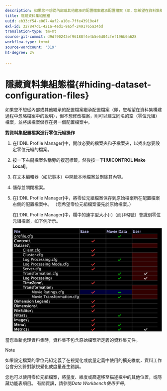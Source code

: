 ```yaml
---
description: 如果您不想從內部或其他繼承的配置檔案繼承配置檔案（即，您希望在資料集構建過程中忽略檔案中的說明），但不想修改檔案，則可以建立同名的空（零位元組）檔案，並將該檔案儲存在另一個配置檔案中。
title: 隱藏資料集組態檔
uuid: eb33cf54-e067-4af2-a10e-7ffe43910e4f
exl-id: 327847d1-421a-4ed1-9a5f-2491765a34bd
translation-type: tm+mt
source-git-commit: d9df90242ef96188f4e4b5e6d04cfef196b0a628
workflow-type: tm+mt
source-wordcount: '319'
ht-degree: 2%

---
```


# 隱藏資料集組態檔{#hiding-dataset-configuration-files}

如果您不想從內部或其他繼承的配置檔案繼承配置檔案（即，您希望在資料集構建過程中忽略檔案中的說明），但不想修改檔案，則可以建立同名的空（零位元組）檔案，並將該檔案儲存在另一個配置檔案中。

**對資料集配置檔案進行零位元組操作**

1. 在[!DNL Profile Manager]中，開啟必要的檔案夾和子檔案夾，以找出您要設定零位元組的檔案。
1. 按一下右鍵檔案名稱旁的複選標籤，然後按一下&#x200B;**[!UICONTROL Make Local]**。
1. 在文本編輯器（如記事本）中開啟本地檔案並刪除其內容。
1. 儲存並關閉檔案。
1. 在[!DNL Profile Manager]中，將零位元組檔案保存到原始檔案所在配置檔案右側的配置檔案中。 （您希望零位元組檔案優先於原始檔案。）

   在[!DNL Profile Manager]中，欄中的連字型大小(-)（而非勾號）會識別零位元組檔案，如下例所示。

   ![](assets/vis_ProfileManager_ZeroByteFile.png)

當您重新處理資料集時，資料集不包含原始檔案所定義的資料集元件。

>[!NOTE]
>
>如果設定檔案的零位元組定義了在視覺化或度量定義中使用的擴充維度，資料工作台會分別針對該視覺化或度量產生錯誤。

您也可以使用零位元組檔案，將量度、維度或篩選移至描述檔中的其他位置，或隱藏功能表項目。 有關資訊，請參閱&#x200B;*Data Workbench使用手冊*。
